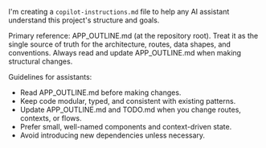 I'm creating a `copilot-instructions.md` file to help any AI assistant understand this project's structure and goals.

Primary reference: APP_OUTLINE.md (at the repository root). Treat it as the single source of truth for the architecture, routes, data shapes, and conventions. Always read and update APP_OUTLINE.md when making structural changes.

Guidelines for assistants:
- Read APP_OUTLINE.md before making changes.
- Keep code modular, typed, and consistent with existing patterns.
- Update APP_OUTLINE.md and TODO.md when you change routes, contexts, or flows.
- Prefer small, well-named components and context-driven state.
- Avoid introducing new dependencies unless necessary.
